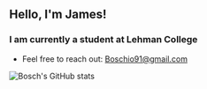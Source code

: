 ## Hello, I'm James!

### I am currently a student at Lehman College
- Feel free to reach out: [Boschio91@gmail.com](Boschio91@gmail.com)

![Bosch's GitHub stats](https://github-readme-stats.vercel.app/api?username=boschio)
